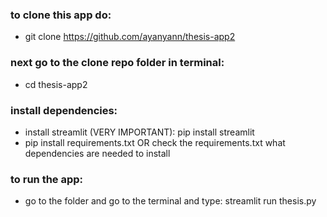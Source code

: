 ### to clone this app do:
- git clone https://github.com/ayanyann/thesis-app2

### next go to the clone repo folder in terminal:
- cd thesis-app2

### install dependencies:
- install streamlit (VERY IMPORTANT): pip install streamlit
- pip install requirements.txt OR check the requirements.txt what dependencies are needed to install

### to run the app:
- go to the folder and go to the terminal and type: streamlit run thesis.py

